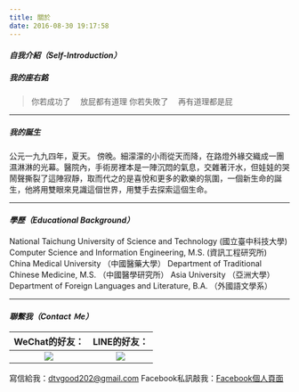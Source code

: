 ```yaml
---
title: 關於
date: 2016-08-30 19:17:58
---
```


#### _自我介紹（Self-Introduction）_
##### 我的座右銘
> 你若成功了
&emsp;放屁都有道理
你若失敗了
&emsp;再有道理都是屁

***

##### 我的誕生
公元一九九四年，夏天。
傍晚。細濛濛的小雨從天而降，在路燈外緣交織成一團濕淋淋的光幕。醫院內，手術房裡本是一陣沉悶的氣息，交雜著汗水，但娃娃的哭鬧聲撕裂了這陣寂靜，取而代之的是喜悅和更多的歡樂的氛圍，一個新生命的誕生，他將用雙眼來見識這個世界，用雙手去探索這個生命。
***

#### _學歷（Educational Background）_
National Taichung University of Science and Technology (國立臺中科技大學)
Computer Science and Information Engineering, M.S. (資訊工程研究所)
China Medical University （中國醫藥大學）
Department of Traditional Chinese Medicine, M.S. （中國醫學研究所）
Asia University （亞洲大學）
Department of Foreign Languages and Literature, B.A. （外國語文學系）
***

#### _聯繫我（Contact Ｍe）_
| WeChat的好友：  | LINE的好友： |
|:-------------: |:---------------:|
| <img src="/blogs/images/wechat.png"> | <img src="/blogs/images/line.jpg"> |

寫信給我：<dtvgood202@gmail.com>
Facebook私訊敲我：[Facebook個人頁面](https://www.facebook.com/dtvgood202)
